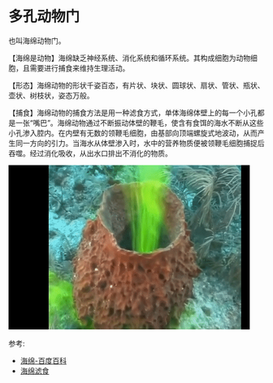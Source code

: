 # 多孔动物门

也叫海绵动物门。

【海绵是动物】海绵缺乏神经系统、消化系统和循环系统。其构成细胞为动物细胞，且需要进行捕食来维持生理活动。

【形态】海绵动物的形状千姿百态，有片状、块状、圆球状、扇状、管状、瓶状、壶状、树枝状，姿态万般。

【捕食】海绵动物的捕食方法是用一种滤食方式，单体海绵体壁上的每一个小孔都是一张“嘴巴”。海绵动物通过不断振动体壁的鞭毛，使含有食饵的海水不断从这些小孔渗入腔内。在内壁有无数的领鞭毛细胞，由基部向顶端螺旋式地波动，从而产生同一方向的引力。当海水从体壁渗入时，水中的营养物质便被领鞭毛细胞捕捉后吞噬。经过消化吸收，从出水口排出不消化的物质。

![](01.gif)

参考:
- [海绵-百度百科](https://baike.baidu.com/item/%E6%B5%B7%E7%BB%B5/9829900?fr=ge_ala)
- [海绵滤食](https://www.bilibili.com/video/BV1ct4y1m79E/?spm_id_from=333.337.search-card.all.click&vd_source=741bff59809f9e15c309ef97c7d7c960)